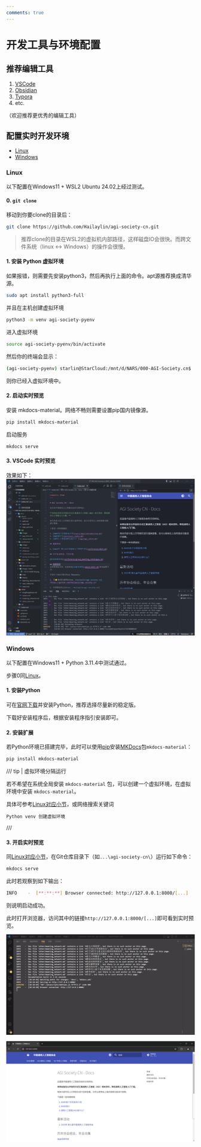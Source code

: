 ```yaml
---
comments: true
---
```


# 开发工具与环境配置

## 推荐编辑工具

1. [VSCode](https://code.visualstudio.com/)
2. [Obsidian](https://obsidian.md/)
3. [Typora](https://typora.io/)
4. etc.

（欢迎推荐更优秀的编辑工具）

## 配置实时开发环境

- [Linux](#linux)
- [Windows](#windows)

### Linux

以下配置在Windows11 + WSL2 Ubuntu 24.02上经过测试。

#### 0. `git clone`

移动到你要clone的目录后：

````bash
git clone https://github.com/Hailaylin/agi-society-cn.git
````

> 推荐clone的目录在WSL2的虚拟机内部路径，这样磁盘IO会很快。而跨文件系统（linux <->  Windows）的操作会很慢。

#### 1. 安装 Python 虚拟环境

如果报错，则需要先安装python3，然后再执行上面的命令。apt源推荐换成清华源。

````bash
sudo apt install python3-full
````

并且在主机创建虚拟环境

````bash
python3 -m venv agi-society-pyenv
````

进入虚拟环境

````bash
source agi-society-pyenv/bin/activate
````

然后你的终端会显示：

````bash
(agi-society-pyenv) starlin@StarCloud:/mnt/d/NARS/000-AGI-Society.cn$
````

则你已经入虚拟环境中。

#### 2. 启动实时预览

安装 mkdocs-material。网络不畅则需要设置pip国内镜像源。

````bash
pip install mkdocs-material
````

启动服务

````bash
mkdocs serve
````

#### 3. VSCode 实时预览

效果如下：
![效果图](./../image/contributing/tools/Snipaste_2024-07-26_18-03-28.png "VSCode WSL MKDocs效果图")

### Windows

以下配置在Windows11 + Python 3.11.4中测试通过。

步骤0同[Linux](#0-git-clone)。

#### 1. 安装Python

可在[官网下载](https://www.python.org/downloads/windows/)并安装Python，推荐选择尽量新的稳定版。

下载好安装程序后，根据安装程序指引安装即可。

#### 2. 安装扩展

若Python环境已搭建完毕，此时可以使用[pip](https://pypi.org/)安装[MKDocs](https://www.mkdocs.org/)包`mkdocs-material`：

````bash
pip install mkdocs-material
````

/// tip | 虚拟环境分隔运行

若不希望在系统全局安装 `mkdocs-material` 包，可以创建一个虚拟环境，在虚拟环境中安装 `mkdocs-material`。

具体可参考[Linux对应小节](#1-安装-python-虚拟环境)，或网络搜索关键词

```plaintext
Python venv 创建虚拟环境
```

///

#### 3. 开启实时预览

同[Linux对应小节](#2-启动实时预览)，在Git仓库目录下（如`...\agi-society-cn\`）运行如下命令：

```bash
mkdocs serve
```

此时若观察到如下输出：

```bash
INFO    -  [**:**:**] Browser connected: http://127.0.0.1:8000/[...]
```

则说明启动成功。

此时打开浏览器，访问其中的链接`http://127.0.0.1:8000/[...]`即可看到实时预览。

![VSCode](./../image/contributing/tools/vscode_windows_preview_2024-07-27_1.png)

![浏览器](./../image/contributing/tools/vscode_windows_preview_2024-07-27_2.png)
